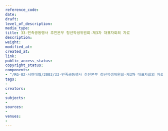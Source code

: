 ```yaml
---
reference_code: 
date: 
draft: 
level_of_description: 
media_type: 
title: 33-민족공동행사 추진본부 청년학생위원회-제3차 대표자회의 자료
description: 
weight: 
modified_at: 
created_at: 
link: 
public_access_status: 
copyright_status: 
components:
- "/RG-02-서여대협/2003/33-민족공동행사 추진본부 청년학생위원회-제3차 대표자회의 자료.pdf"
tags:
- 
creators:
- 
subjects:
- 
sources:
- 
venues:
- 
---
```

